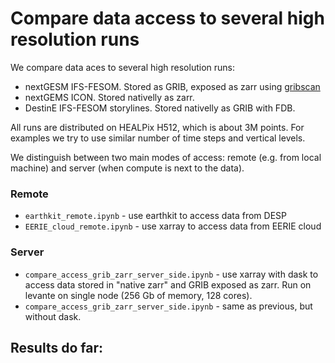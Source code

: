 Compare data access to several high resolution runs
===================================================

We compare data aces to several high resolution runs:
- nextGESM IFS-FESOM. Stored as GRIB, exposed as zarr using [gribscan](https://github.com/gribscan/gribscan)
- nextGEMS ICON. Stored nativelly as zarr.
- DestinE IFS-FESOM storylines. Stored nativelly as GRIB with FDB.

All runs are distributed on HEALPix H512, which is about 3M points. For examples we try to use similar number of time steps and vertical levels.

We distinguish between two main modes of access: remote (e.g. from local machine) and server (when compute is next to the data).

### Remote

- `earthkit_remote.ipynb` - use earthkit to access data from DESP
- `EERIE_cloud_remote.ipynb` - use xarray to access data from EERIE cloud

### Server

- `compare_access_grib_zarr_server_side.ipynb` - use xarray with dask to access data stored in "native zarr" and GRIB exposed as zarr. Run on levante on single node (256 Gb of memory, 128 cores).
- `compare_access_grib_zarr_server_side.ipynb` - same as previous, but without dask.

## Results do far:
